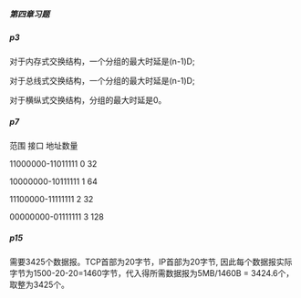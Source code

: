 ##### 第四章习题

##### p3

对于内存式交换结构，一个分组的最大时延是(n-1)D;

对于总线式交换结构，一个分组的最大时延是(n-1)D;

对于横纵式交换结构，分组的最大时延是0。



##### p7

范围                                 接口   地址数量

 11000000-11011111      0          32

 10000000-10111111      1          64

 11100000-11111111      2          32

 00000000-01111111      3          128



##### p15

需要3425个数据报。TCP首部为20字节，IP首部为20字节, 因此每个数据报实际字节为1500-20-20=1460字节，代入得所需数据报为5MB/1460B = 3424.6个，取整为3425个。